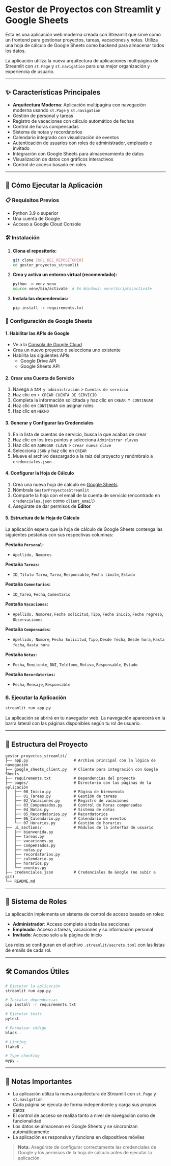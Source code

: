 # Gestor de Proyectos con Streamlit y Google Sheets

Esta es una aplicación web moderna creada con Streamlit que sirve como un frontend para gestionar proyectos, tareas, vacaciones y notas. Utiliza una hoja de cálculo de Google Sheets como backend para almacenar todos los datos.

La aplicación utiliza la nueva arquitectura de aplicaciones multipágina de Streamlit con `st.Page` y `st.navigation` para una mejor organización y experiencia de usuario.

---

## ✨ Características Principales

- **Arquitectura Moderna**: Aplicación multipágina con navegación moderna usando `st.Page` y `st.navigation`
- Gestión de personal y tareas
- Registro de vacaciones con cálculo automático de fechas
- Control de horas compensadas
- Sistema de notas y recordatorios
- Calendario integrado con visualización de eventos
- Autenticación de usuarios con roles de administrador, empleado e invitado
- Integración con Google Sheets para almacenamiento de datos
- Visualización de datos con gráficos interactivos
- Control de acceso basado en roles

---

## 🚀 Cómo Ejecutar la Aplicación

### 📋 Requisitos Previos

- Python 3.9 o superior
- Una cuenta de Google
- Acceso a Google Cloud Console

### 🛠️ Instalación

1. **Clona el repositorio:**

   ```bash
   git clone [URL_DEL_REPOSITORIO]
   cd gestor_proyectos_streamlit
   ```

2. **Crea y activa un entorno virtual (recomendado):**

   ```bash
   python -m venv venv
   source venv/bin/activate  # En Windows: venv\Scripts\activate
   ```

3. **Instala las dependencias:**

   ```bash
   pip install -r requirements.txt
   ```

### 🔑 Configuración de Google Sheets

#### 1. Habilitar las APIs de Google

- Ve a la [Consola de Google Cloud](https://console.cloud.google.com/)
- Crea un nuevo proyecto o selecciona uno existente
- Habilita las siguientes APIs:
  - Google Drive API
  - Google Sheets API

#### 2. Crear una Cuenta de Servicio

1. Navega a `IAM y administración` > `Cuentas de servicio`
2. Haz clic en `+ CREAR CUENTA DE SERVICIO`
3. Completa la información solicitada y haz clic en `CREAR Y CONTINUAR`
4. Haz clic en `CONTINUAR` sin asignar roles
5. Haz clic en `HECHO`

#### 3. Generar y Configurar las Credenciales

1. En la lista de cuentas de servicio, busca la que acabas de crear
2. Haz clic en los tres puntos y selecciona `Administrar claves`
3. Haz clic en `AGREGAR CLAVE` > `Crear nueva clave`
4. Selecciona `JSON` y haz clic en `CREAR`
5. Mueve el archivo descargado a la raíz del proyecto y renómbralo a `credenciales.json`

#### 4. Configurar la Hoja de Cálculo

1. Crea una nueva hoja de cálculo en [Google Sheets](https://sheets.google.com)
2. Nómbrala `GestorProyectosStreamlit`
3. Comparte la hoja con el email de la cuenta de servicio (encontrado en `credenciales.json` como `client_email`)
4. Asegúrate de dar permisos de **Editor**

#### 5. Estructura de la Hoja de Cálculo

La aplicación espera que la hoja de cálculo de Google Sheets contenga las siguientes pestañas con sus respectivas columnas:

**Pestaña `Personal`:**
- `Apellido, Nombres`

**Pestaña `Tareas`:**
- `ID`, `Título Tarea`, `Tarea`, `Responsable`, `Fecha límite`, `Estado`

**Pestaña `Comentarios`:**
- `ID_Tarea`, `Fecha`, `Comentario`

**Pestaña `Vacaciones`:**
- `Apellido, Nombres`, `Fecha solicitud`, `Tipo`, `Fecha inicio`, `Fecha regreso`, `Observaciones`

**Pestaña `Compensados`:**
- `Apellido, Nombre`, `Fecha Solicitud`, `Tipo`, `Desde fecha`, `Desde hora`, `Hasta fecha`, `Hasta hora`

**Pestaña `Notas`:**
- `Fecha`, `Remitente`, `DNI`, `Teléfono`, `Motivo`, `Responsable`, `Estado`

**Pestaña `Recordatorios`:**
- `Fecha`, `Mensaje`, `Responsable`

### 6. Ejecutar la Aplicación

```bash
streamlit run app.py
```

La aplicación se abrirá en tu navegador web. La navegación aparecerá en la barra lateral con las páginas disponibles según tu rol de usuario.

---

## 📁 Estructura del Proyecto

```
gestor_proyectos_streamlit/
├── app.py                    # Archivo principal con la lógica de navegación
├── google_sheets_client.py   # Cliente para integración con Google Sheets
├── requirements.txt          # Dependencias del proyecto
├── pages/                    # Directorio con las páginas de la aplicación
│   ├── 00_Inicio.py          # Página de bienvenida
│   ├── 01_Tareas.py          # Gestión de tareas
│   ├── 02_Vacaciones.py      # Registro de vacaciones
│   ├── 03_Compensados.py     # Control de horas compensadas
│   ├── 04_Notas.py           # Sistema de notas
│   ├── 05_Recordatorios.py   # Recordatorios
│   ├── 06_Calendario.py      # Calendario de eventos
│   └── 07_Horarios.py        # Gestión de horarios
├── ui_sections/              # Módulos de la interfaz de usuario
│   ├── bienvenida.py
│   ├── tareas.py
│   ├── vacaciones.py
│   ├── compensados.py
│   ├── notas.py
│   ├── recordatorios.py
│   ├── calendario.py
│   ├── horarios.py
│   └── eventos.py
├── credenciales.json         # Credenciales de Google (no subir a git)
└── README.md
```

---

## 🔐 Sistema de Roles

La aplicación implementa un sistema de control de acceso basado en roles:

- **Administrador**: Acceso completo a todas las secciones
- **Empleado**: Acceso a tareas, vacaciones y su información personal
- **Invitado**: Acceso solo a la página de inicio

Los roles se configuran en el archivo `.streamlit/secrets.toml` con las listas de emails de cada rol.

---

## 🛠️ Comandos Útiles

```bash
# Ejecutar la aplicación
streamlit run app.py

# Instalar dependencias
pip install -r requirements.txt

# Ejecutar tests
pytest

# Formatear código
black .

# Linting
flake8 .

# Type checking
mypy .
```

---

## 📝 Notas Importantes

- La aplicación utiliza la nueva arquitectura de Streamlit con `st.Page` y `st.navigation`
- Cada página se ejecuta de forma independiente y carga sus propios datos
- El control de acceso se realiza tanto a nivel de navegación como de funcionalidad
- Los datos se almacenan en Google Sheets y se sincronizan automáticamente
- La aplicación es responsive y funciona en dispositivos móviles

> **Nota:** Asegúrate de configurar correctamente las credenciales de Google y los permisos de la hoja de cálculo antes de ejecutar la aplicación.
